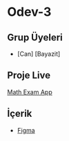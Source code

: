 # Odev-3

## Grup Üyeleri
- [Can] [Bayazit]

## Proje Live

[Math Exam App](https://mathexamapp.netlify.app/)

## İçerik

-  [Figma ](https://www.figma.com/file/KBUZCtv1lw507YqSABRXwV/Matematik-%C3%96devi?node-id=0%3A1)

